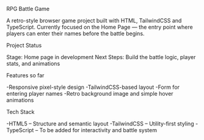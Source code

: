 RPG Battle Game

A retro-style browser game project built with HTML, TailwindCSS and TypeScript.
Currently focused on the Home Page — the entry point where players can enter their names before the battle begins.

Project Status

Stage: Home page in development
Next Steps: Build the battle logic, player stats, and animations

Features so far

-Responsive pixel-style design
-TailwindCSS-based layout
-Form for entering player names
-Retro background image and simple hover animations

Tech Stack

-HTML5 – Structure and semantic layout
-TailwindCSS – Utility-first styling
-TypeScript – To be added for interactivity and battle system
